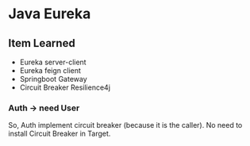 # Java Eureka

## Item Learned
- Eureka server-client
- Eureka feign client
- Springboot Gateway
- Circuit Breaker Resilience4j

### Auth -> need User
So, Auth implement circuit breaker (because it is the caller). No need to install Circuit Breaker in Target.
